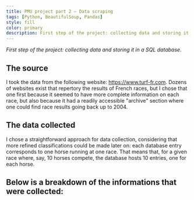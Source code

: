 ```yaml
---
title: PMU project part 2 — Data scraping
tags: [Python, BeautifulSoup, Pandas]
style: fill
color: primary
description: First step of the project: collecting data and storing it in a SQL database.
---
```


*First step of the project: collecting data and storing it in a SQL database.*



## The source

I took the data from the following website: https://www.turf-fr.com. Dozens of websites exist that repertory the results of French races, but I chose that one first because it seemed to have more complete information on each race, but also because it had a readily accessible "archive" section where one could find race results going back up to 2004.

## The data collected

I chose a straightforward approach for data collection, considering that more refined classifications could be made later on: each database entry corresponds to one horse running at one race. That means that, for a given race where, say, 10 horses compete, the database hosts 10 entries, one for each horse.  

Below is a breakdown of the informations that were collected:
-  
